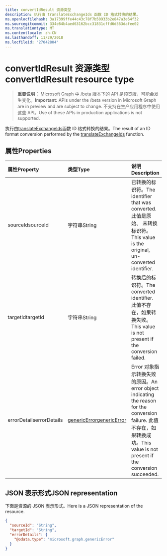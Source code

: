 ```yaml
---
title: convertIdResult 资源类型
description: 执行由 translateExchangeIds 函数 ID 格式转换的结果。
ms.openlocfilehash: 3a17399ffe44c43c78f7b50933b2e847a3e64f32
ms.sourcegitcommit: 334e84b4aed63162bcc31831cffd6d363dafee02
ms.translationtype: MT
ms.contentlocale: zh-CN
ms.lasthandoff: 11/29/2018
ms.locfileid: "27042804"
---
```

# <a name="convertidresult-resource-type"></a><span data-ttu-id="4dec3-103">convertIdResult 资源类型</span><span class="sxs-lookup"><span data-stu-id="4dec3-103">convertIdResult resource type</span></span>

> <span data-ttu-id="4dec3-104">**重要说明：** Microsoft Graph 中 /beta 版本下的 API 是预览版，可能会发生变化。</span><span class="sxs-lookup"><span data-stu-id="4dec3-104">**Important:** APIs under the /beta version in Microsoft Graph are in preview and are subject to change.</span></span> <span data-ttu-id="4dec3-105">不支持在生产应用程序中使用这些 API。</span><span class="sxs-lookup"><span data-stu-id="4dec3-105">Use of these APIs in production applications is not supported.</span></span>

<span data-ttu-id="4dec3-106">执行由[translateExchangeIds](../api/user-translateexchangeids.md)函数 ID 格式转换的结果。</span><span class="sxs-lookup"><span data-stu-id="4dec3-106">The result of an ID format conversion performed by the [translateExchangeIds](../api/user-translateexchangeids.md) function.</span></span>

## <a name="properties"></a><span data-ttu-id="4dec3-107">属性</span><span class="sxs-lookup"><span data-stu-id="4dec3-107">Properties</span></span>

| <span data-ttu-id="4dec3-108">属性</span><span class="sxs-lookup"><span data-stu-id="4dec3-108">Property</span></span> | <span data-ttu-id="4dec3-109">类型</span><span class="sxs-lookup"><span data-stu-id="4dec3-109">Type</span></span> | <span data-ttu-id="4dec3-110">说明</span><span class="sxs-lookup"><span data-stu-id="4dec3-110">Description</span></span> |
|:---------|:-----|:------------|
| <span data-ttu-id="4dec3-111">sourceId</span><span class="sxs-lookup"><span data-stu-id="4dec3-111">sourceId</span></span> | <span data-ttu-id="4dec3-112">字符串</span><span class="sxs-lookup"><span data-stu-id="4dec3-112">String</span></span> | <span data-ttu-id="4dec3-113">已转换的标识符。</span><span class="sxs-lookup"><span data-stu-id="4dec3-113">The identifier that was converted.</span></span> <span data-ttu-id="4dec3-114">此值是原始、 未转换标识符。</span><span class="sxs-lookup"><span data-stu-id="4dec3-114">This value is the original, un-converted identifier.</span></span> |
| <span data-ttu-id="4dec3-115">targetId</span><span class="sxs-lookup"><span data-stu-id="4dec3-115">targetId</span></span> | <span data-ttu-id="4dec3-116">字符串</span><span class="sxs-lookup"><span data-stu-id="4dec3-116">String</span></span> | <span data-ttu-id="4dec3-117">转换后的标识符。</span><span class="sxs-lookup"><span data-stu-id="4dec3-117">The converted identifier.</span></span> <span data-ttu-id="4dec3-118">此值不存在，如果转换失败。</span><span class="sxs-lookup"><span data-stu-id="4dec3-118">This value is not present if the conversion failed.</span></span> |
| <span data-ttu-id="4dec3-119">errorDetails</span><span class="sxs-lookup"><span data-stu-id="4dec3-119">errorDetails</span></span> | [<span data-ttu-id="4dec3-120">genericError</span><span class="sxs-lookup"><span data-stu-id="4dec3-120">genericError</span></span>](genericerror.md) | <span data-ttu-id="4dec3-121">Error 对象指示转换失败的原因。</span><span class="sxs-lookup"><span data-stu-id="4dec3-121">An error object indicating the reason for the conversion failure.</span></span> <span data-ttu-id="4dec3-122">此值不存在，如果转换成功。</span><span class="sxs-lookup"><span data-stu-id="4dec3-122">This value is not present if the conversion succeeded.</span></span> |

## <a name="json-representation"></a><span data-ttu-id="4dec3-123">JSON 表示形式</span><span class="sxs-lookup"><span data-stu-id="4dec3-123">JSON representation</span></span>

<span data-ttu-id="4dec3-124">下面是资源的 JSON 表示形式。</span><span class="sxs-lookup"><span data-stu-id="4dec3-124">Here is a JSON representation of the resource.</span></span>

<!-- {
  "blockType": "resource",
  "optionalProperties": [
    "targetId",
    "errorDetails"
  ],
  "@odata.type": "microsoft.graph.convertIdResult"
}-->

```json
{
  "sourceId": "String",
  "targetId": "String",
  "errorDetails": {
    "@odata.type": "microsoft.graph.genericError"
  }
}
```